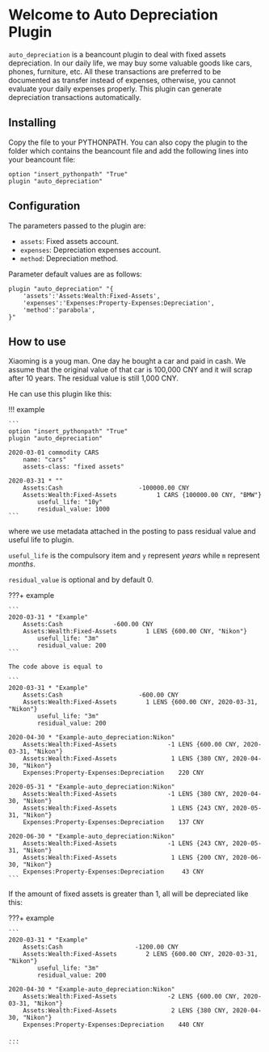 # Welcome to Auto Depreciation Plugin

`auto_depreciation` is a beancount plugin to deal with fixed assets depreciation.
In our daily life, we may buy some valuable goods like cars, phones, furniture, etc.
All these transactions are preferred to be documented as transfer instead of expenses,
otherwise, you cannot evaluate your daily expenses properly.
This plugin can generate depreciation transactions automatically.

## Installing

Copy the file to your PYTHONPATH.
You can also copy the plugin to the folder which contains the beancount file and add the following lines into your beancount file:

    option "insert_pythonpath" "True"
    plugin "auto_depreciation"

## Configuration

The parameters passed to the plugin are:

- `assets`: Fixed assets account.
- `expenses`: Depreciation expenses account.
- `method`: Depreciation method.

Parameter default values are as follows:

    plugin "auto_depreciation" "{
        'assets':'Assets:Wealth:Fixed-Assets',
        'expenses':'Expenses:Property-Expenses:Depreciation',
        'method':'parabola',
    }"

## How to use

Xiaoming is a youg man. One day he bought a car and paid in cash.
We assume that the original value of that car is 100,000 CNY
and it will scrap after 10 years.
The residual value is still 1,000 CNY.

He can use this plugin like this:

!!! example

    ```
    option "insert_pythonpath" "True"
    plugin "auto_depreciation"

    2020-03-01 commodity CARS
        name: "cars"
        assets-class: "fixed assets"
    
    2020-03-31 * ""
        Assets:Cash                     -100000.00 CNY
        Assets:Wealth:Fixed-Assets           1 CARS {100000.00 CNY, "BMW"}
            useful_life: "10y"
            residual_value: 1000
    ```

where we use metadata attached in the posting to pass residual value and useful life to plugin.

`useful_life` is the compulsory item and `y` represent *years* while `m` represent *months*.

`residual_value` is optional and by default 0.

???+ example

    ```
    2020-03-31 * "Example"
        Assets:Cash              -600.00 CNY
        Assets:Wealth:Fixed-Assets        1 LENS {600.00 CNY, "Nikon"}
            useful_life: "3m"
            residual_value: 200
    ```

    The code above is equal to

    ```
    2020-03-31 * "Example"
        Assets:Cash                     -600.00 CNY                                   
        Assets:Wealth:Fixed-Assets        1 LENS {600.00 CNY, 2020-03-31, "Nikon"}
            useful_life: "3m"
            residual_value: 200

    2020-04-30 * "Example-auto_depreciation:Nikon"
        Assets:Wealth:Fixed-Assets              -1 LENS {600.00 CNY, 2020-03-31, "Nikon"}
        Assets:Wealth:Fixed-Assets               1 LENS {380 CNY, 2020-04-30, "Nikon"}   
        Expenses:Property-Expenses:Depreciation    220 CNY                                   

    2020-05-31 * "Example-auto_depreciation:Nikon"
        Assets:Wealth:Fixed-Assets              -1 LENS {380 CNY, 2020-04-30, "Nikon"}
        Assets:Wealth:Fixed-Assets               1 LENS {243 CNY, 2020-05-31, "Nikon"}
        Expenses:Property-Expenses:Depreciation    137 CNY                                

    2020-06-30 * "Example-auto_depreciation:Nikon"
        Assets:Wealth:Fixed-Assets              -1 LENS {243 CNY, 2020-05-31, "Nikon"}
        Assets:Wealth:Fixed-Assets               1 LENS {200 CNY, 2020-06-30, "Nikon"}
        Expenses:Property-Expenses:Depreciation     43 CNY
    ```                       

If the amount of fixed assets is greater than 1, all will be depreciated like this:

???+ example

    ```
    2020-03-31 * "Example"
        Assets:Cash                    -1200.00 CNY
        Assets:Wealth:Fixed-Assets        2 LENS {600.00 CNY, 2020-03-31, "Nikon"}
            useful_life: "3m"
            residual_value: 200

    2020-04-30 * "Example-auto_depreciation:Nikon"
        Assets:Wealth:Fixed-Assets              -2 LENS {600.00 CNY, 2020-03-31, "Nikon"}
        Assets:Wealth:Fixed-Assets               2 LENS {380 CNY, 2020-04-30, "Nikon"}   
        Expenses:Property-Expenses:Depreciation    440 CNY

    ...
    ```